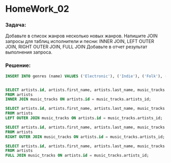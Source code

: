 # HomeWork_02

### Задача:
Добавьте в список жанров несколько новых жанров. Напишите JOIN запросы для таблиц исполнители и песни: INNER JOIN, LEFT OUTER JOIN, RIGHT OUTER JOIN, FULL JOIN
Добавьте в отчет результат выполнения запроса.


### Решение:
```sql
INSERT INTO genres (name) VALUES ('Electronic'), ('Indie'), ('Folk'), ('Reggae');


SELECT artists.id, artists.first_name, artists.last_name, music_tracks.name
FROM artists
INNER JOIN music_tracks ON artists.id = music_tracks.artists_id;

SELECT artists.id, artists.first_name, artists.last_name, music_tracks.name
FROM artists
LEFT OUTER JOIN music_tracks ON artists.id = music_tracks.artists_id;

SELECT artists.id, artists.first_name, artists.last_name, music_tracks.name
FROM artists
RIGHT OUTER JOIN music_tracks ON artists.id = music_tracks.artists_id;

SELECT artists.id, artists.first_name, artists.last_name, music_tracks.name
FROM artists
FULL JOIN music_tracks ON artists.id = music_tracks.artists_id;
```
